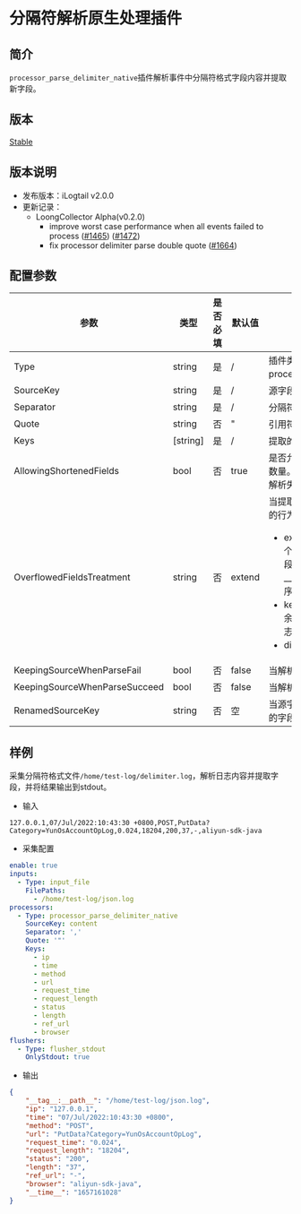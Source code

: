 # 分隔符解析原生处理插件

## 简介

`processor_parse_delimiter_native`插件解析事件中分隔符格式字段内容并提取新字段。

## 版本

[Stable](../../stability-level.md)

## 版本说明

* 发布版本：iLogtail v2.0.0
* 更新记录：
  * LoongCollector Alpha(v0.2.0)
    * improve worst case performance when all events failed to process ([#1465](https://github.com/alibaba/loongcollector/pull/1465)) ([#1472](https://github.com/alibaba/loongcollector/pull/1472))
    * fix processor delimiter parse double quote ([#1664](https://github.com/alibaba/loongcollector/pull/1664))

## 配置参数

|  **参数**  |  **类型**  |  **是否必填**  |  **默认值**  |  **说明**  |
| --- | --- | --- | --- | --- |
|  Type  |  string  |  是  |  /  |  插件类型。固定为processor\_parse\_delimiter\_native。  |
|  SourceKey  |  string  |  是  |  /  |  源字段名。  |
|  Separator  |  string  |  是  |  /  |  分隔符。  |
|  Quote  |  string  |  否  |  "  |  引用符。  |
|  Keys  |  \[string\]  |  是  |  /  |  提取的字段列表。  |
|  AllowingShortenedFields  |  bool  |  否  |  true  |  是否允许提取的字段数量小于Keys的数量。若不允许，则此情景会被视为解析失败。  |
|  OverflowedFieldsTreatment  |  string  |  否  |  extend  |  当提取的字段数量大于Keys的数量时的行为。可选值包括：<ul><li>extend：保留多余的字段，且每个多余的字段都作为单独的一个字段加入日志，多余字段的字段名为\_\_column$i\_\_，其中$i代表额外字段序号，从0开始计数。</li><li>keep：保留多余的字段，但将多余内容作为一个整体字段加入日志，字段名为\_\_column0\_\_.</li><li>discard：丢弃多余的字段。</li></ul>  |
|  KeepingSourceWhenParseFail  |  bool  |  否  |  false  |  当解析失败时，是否保留源字段。  |
|  KeepingSourceWhenParseSucceed  |  bool  |  否  |  false  |  当解析成功时，是否保留源字段。  |
|  RenamedSourceKey  |  string  |  否  |  空  |  当源字段被保留时，用于存储源字段的字段名。若不填，默认不改名。  |

## 样例

采集分隔符格式文件`/home/test-log/delimiter.log`，解析日志内容并提取字段，并将结果输出到stdout。

* 输入

```plain
127.0.0.1,07/Jul/2022:10:43:30 +0800,POST,PutData?Category=YunOsAccountOpLog,0.024,18204,200,37,-,aliyun-sdk-java
```

* 采集配置

```yaml
enable: true
inputs:
  - Type: input_file
    FilePaths: 
      - /home/test-log/json.log
processors:
  - Type: processor_parse_delimiter_native
    SourceKey: content
    Separator: ','
    Quote: '"'
    Keys:
      - ip
      - time
      - method
      - url
      - request_time
      - request_length
      - status
      - length
      - ref_url
      - browser
flushers:
  - Type: flusher_stdout
    OnlyStdout: true
```

* 输出

```json
{
    "__tag__:__path__": "/home/test-log/json.log",
    "ip": "127.0.0.1",
    "time": "07/Jul/2022:10:43:30 +0800",
    "method": "POST",
    "url": "PutData?Category=YunOsAccountOpLog",
    "request_time": "0.024",
    "request_length": "18204",
    "status": "200",
    "length": "37",
    "ref_url": "-",
    "browser": "aliyun-sdk-java",
    "__time__": "1657161028"
}
```
